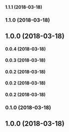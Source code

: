 #### 1.1.1 (2018-03-18)

### 1.1.0 (2018-03-18)

## 1.0.0 (2018-03-18)

#### 0.0.4 (2018-03-18)

#### 0.0.3 (2018-03-18)

#### 0.0.2 (2018-03-18)

#### 0.0.2 (2018-03-18)

#### 0.0.2 (2018-03-18)

### 0.1.0 (2018-03-18)

## 1.0.0 (2018-03-18)

